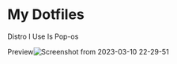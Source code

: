 # My Dotfiles

Distro I Use Is Pop-os

Preview![Screenshot from 2023-03-10 22-29-51](https://user-images.githubusercontent.com/100316787/224462690-265efe64-d0d7-47d9-a5f2-5c567697451d.png)
